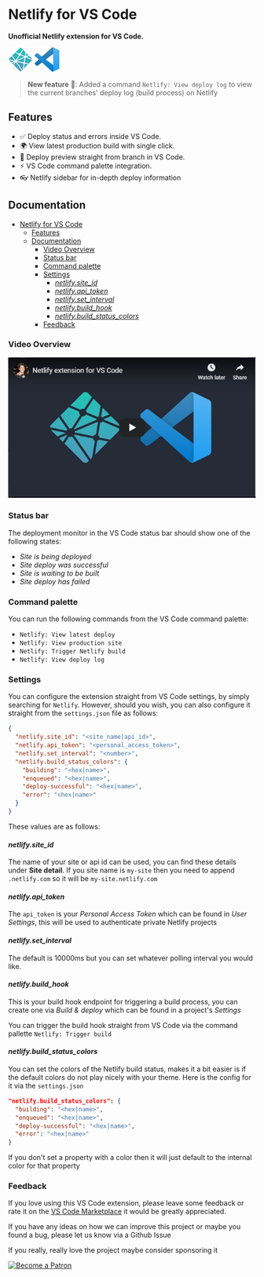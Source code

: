 # Netlify for VS Code

**Unofficial Netlify extension for VS Code.**

![](docs/assets/logo-netlify.png) ![](docs/assets/logo-vs-code.png)

> **New feature** 🎉: Added a command `Netlify: View deploy log` to view the current branches' deploy log (build process) on Netlify

## Features

* ✅ Deploy status and errors inside VS Code.
* 🌍 View latest production build with single click.
* 👀 Deploy preview straight from branch in VS Code.
* ⚡️ VS Code command palette integration.
* 👓 Netlify sidebar for in-depth deploy information

## Documentation

- [Netlify for VS Code](#netlify-for-vs-code)
  - [Features](#features)
  - [Documentation](#documentation)
    - [Video Overview](#video-overview)
    - [Status bar](#status-bar)
    - [Command palette](#command-palette)
    - [Settings](#settings)
      - [*netlify.site_id*](#netlifysiteid)
      - [*netlify.api_token*](#netlifyapitoken)
      - [*netlify.set_interval*](#netlifysetinterval)
      - [*netlify.build_hook*](#netlifybuildhook)
      - [*netlify.build_status_colors*](#netlifybuildstatuscolors)
    - [Feedback](#feedback)

### Video Overview

[![](docs/assets/video-preview.png)](https://www.youtube.com/watch?v=N91S5UsT0Ng)


### Status bar

The deployment monitor in the VS Code status bar should show one of the following states:

* *Site is being deployed*
* *Site deploy was successful*
* *Site is waiting to be built*
* *Site deploy has failed*

### Command palette

You can run the following commands from the VS Code command palette:

* `Netlify: View latest deploy`
* `Netlify: View production site`
* `Netlify: Trigger Netlify build`
* `Netlify: View deploy log`

### Settings

You can configure the extension straight from VS Code settings, by simply searching for `Netlify`. However, should you wish, you can also configure it straight from the `settings.json` file as follows:


```json
{
  "netlify.site_id": "<site_name|api_id>",
  "netlify.api_token": "<personal_access_token>",
  "netlify.set_interval": "<number>",
  "netlify.build_status_colors": {
    "building": "<hex|name>",
    "enqueued": "<hex|name>",
    "deploy-successful": "<hex|name>",
    "error": "<hex|name>"
  }
}
```

These values are as follows:

#### *netlify.site_id*

The name of your site or api id can be used, you can find these details under **Site detail**. If you site name is `my-site` then you need to append `.netlify.com` so it will be `my-site.netlify.com`

#### *netlify.api_token*

The `api_token` is your *Personal Access Token* which can be found in *User Settings*, this will be used to authenticate private Netlify projects

#### *netlify.set_interval*

The default is 10000ms but you can set whatever polling interval you would like.

#### *netlify.build_hook*

This is your build hook endpoint for triggering a build process, you can create one via *Build & deploy* which can be found in a project's *Settings*

You can trigger the build hook straight from VS Code via the command pallette `Netlify: Trigger build`

#### *netlify.build_status_colors*

You can set the colors of the Netlify build status, makes it a bit easier is if the default colors do not play nicely with your theme. Here is the config for it via the `settings.json`

```json
"netlify.build_status_colors": {
  "building": "<hex|name>",
  "enqueued": "<hex|name>",
  "deploy-successful": "<hex|name>",
  "error": "<hex|name>"
}
```

If you don't set a property with a color then it will just default to the internal color for that property

### Feedback

If you love using this VS Code extension, please leave some feedback or rate it on the [VS Code Marketplace](https://marketplace.visualstudio.com/items?itemName=shailen.netlify) it would be greatly appreciated. 

If you have any ideas on how we can improve this project or maybe you found a bug, please let us know via a Github Issue

If you really, really love the project maybe consider sponsoring it 

[![Become a Patron](https://c5.patreon.com/external/logo/become_a_patron_button.png)](https://www.patreon.com/shailennaidoo)